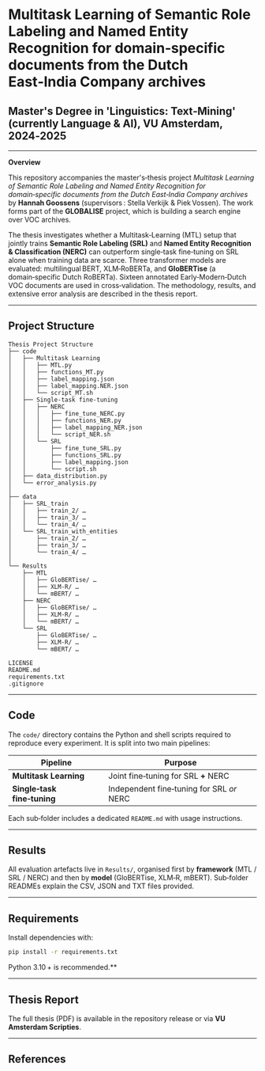 # Multitask Learning of Semantic Role Labeling and Named Entity Recognition for domain‑specific documents from the Dutch East‑India Company archives

## Master's Degree in 'Linguistics: Text‑Mining' (currently Language & AI), VU Amsterdam, 2024‑2025

---

**Overview**

This repository accompanies the master's‑thesis project *Multitask Learning of Semantic Role Labeling and Named Entity Recognition for domain‑specific documents from the Dutch East‑India Company archives* by **Hannah Goossens** (supervisors : Stella Verkijk & Piek Vossen). The work forms part of the **GLOBALISE** project, which is building a search engine over VOC archives.

The thesis investigates whether a Multitask‑Learning (MTL) setup that jointly trains **Semantic Role Labeling (SRL)** and **Named Entity Recognition & Classification (NERC)** can outperform single‑task fine‑tuning on SRL alone when training data are scarce. Three transformer models are evaluated: multilingual BERT, XLM‑RoBERTa, and **GloBERTise** (a domain‑specific Dutch RoBERTa). Sixteen annotated Early‑Modern‑Dutch VOC documents are used in cross‑validation. The methodology, results, and extensive error analysis are described in the thesis report.

---

## Project Structure

```text
Thesis Project Structure
├── code
│   ├── Multitask Learning
│   │   ├── MTL.py
│   │   ├── functions_MT.py
│   │   ├── label_mapping.json
│   │   ├── label_mapping.NER.json
│   │   └── script_MT.sh
│   ├── Single‑task fine‑tuning
│   │   ├── NERC
│   │   │   ├── fine_tune_NERC.py
│   │   │   ├── functions_NER.py
│   │   │   ├── label_mapping_NER.json
│   │   │   └── script_NER.sh
│   │   └── SRL
│   │       ├── fine_tune_SRL.py
│   │       ├── functions_SRL.py
│   │       ├── label_mapping.json
│   │       └── script.sh
│   ├── data_distribution.py
│   └── error_analysis.py
│
├── data
│   ├── SRL_train
│   │   ├── train_2/ …
│   │   ├── train_3/ …
│   │   └── train_4/ …
│   └── SRL_train_with_entities
│       ├── train_2/ …
│       ├── train_3/ …
│       └── train_4/ …
│
└── Results
    ├── MTL
    │   ├── GloBERTise/ …
    │   ├── XLM‑R/ …
    │   └── mBERT/ …
    ├── NERC
    │   ├── GloBERTise/ …
    │   ├── XLM‑R/ …
    │   └── mBERT/ …
    └── SRL
        ├── GloBERTise/ …
        ├── XLM‑R/ …
        └── mBERT/ …

LICENSE
README.md
requirements.txt
.gitignore
```

---

## Code

The `code/` directory contains the Python and shell scripts required to reproduce every experiment. It is split into two main pipelines:

| Pipeline                    | Purpose                                   |
| --------------------------- | ----------------------------------------- |
| **Multitask Learning**      | Joint fine‑tuning for SRL **+** NERC      |
| **Single‑task fine‑tuning** | Independent fine‑tuning for SRL *or* NERC |

Each sub‑folder includes a dedicated `README.md` with usage instructions.

---

## Results

All evaluation artefacts live in `Results/`, organised first by **framework** (MTL / SRL / NERC) and then by **model** (GloBERTise, XLM‑R, mBERT). Sub‑folder READMEs explain the CSV, JSON and TXT files provided.

---

## Requirements

Install dependencies with:

```bash
pip install -r requirements.txt
```

Python 3.10 + is recommended.**

---

## Thesis Report

The full thesis (PDF) is available in the repository release or via **VU Amsterdam Scripties**.

---

## References



